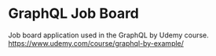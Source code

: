 # GraphQL Job Board

Job board application used in the GraphQL by Udemy course.
https://www.udemy.com/course/graphql-by-example/
